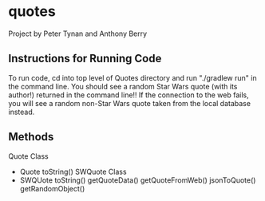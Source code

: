 # quotes
Project by Peter Tynan and Anthony Berry

## Instructions for Running Code
To run code, cd into top level of Quotes directory and run "./gradlew run" in the command line. You should see a random Star Wars quote (with its author!) returned in the command line!! If the connection to the web fails, you will see a random non-Star Wars quote taken from the local database instead.

## Methods
  Quote Class
  - Quote toString()
  SWQuote Class
  - SWQUote toString()
  getQuoteData()
  getQuoteFromWeb()
  jsonToQuote()
  getRandomObject()